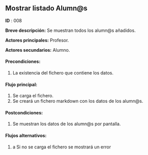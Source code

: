 ## Mostrar listado Alumn@s

**ID** : 008

**Breve descripción:** Se muestran todos los alumn@s añadidos.

**Actores principales:** Profesor.

**Actores secundarios:** Alumno.

#### Precondiciones:
1. La existencia del fichero que contiene los datos.

#### Flujo principal:
1. Se carga el fichero.
2. Se creará un fichero markdown con los datos de los alumn@s.

#### Postcondiciones:
1. Se muestran los datos de los alumn@s por pantalla.

#### Flujos alternativos:
1. a Si no se carga el fichero se mostrará un error 

